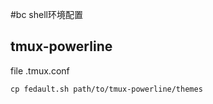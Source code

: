 #bc shell环境配置

## tmux-powerline

file .tmux.conf 

```
cp fedault.sh path/to/tmux-powerline/themes
```
